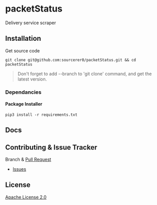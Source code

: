 # packetStatus
Delivery service scraper

## Installation
Get source code
```shell script
git clone git@github.com:sourcerer0/packetStatus.git && cd packetStatus
```
> Don't forget to add --branch to 'git clone' command, and get the latest version.

### Dependancies
#### Package Installer
```shell script
pip3 install -r requirements.txt
```

## Docs

## Contributing & Issue Tracker
Branch & [Pull Request](https://github.com/sourcerer0/packetStatus/pulls)
- [Issues](https://github.com/sourcerer0/packetStatus/issues)

## License
[Apache License 2.0](https://github.com/sourcerer0/packetStatus/blob/master/LICENSE)
